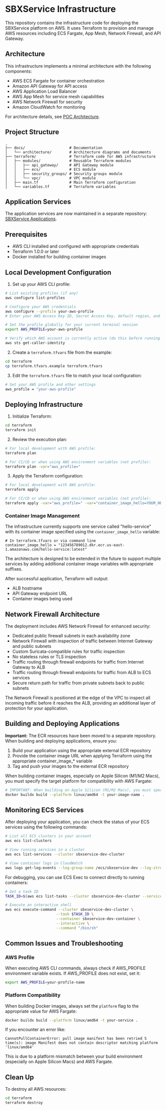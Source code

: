 # SBXService Infrastructure

This repository contains the infrastructure code for deploying the SBXService platform on AWS. It uses Terraform to provision and manage AWS resources including ECS Fargate, App Mesh, Network Firewall, and API Gateway.

## Architecture

This infrastructure implements a minimal architecture with the following components:

- AWS ECS Fargate for container orchestration
- Amazon API Gateway for API access
- AWS Application Load Balancer
- AWS App Mesh for service mesh capabilities
- AWS Network Firewall for security
- Amazon CloudWatch for monitoring

For architecture details, see [POC Architecture](docs/poc_architecture.md).

## Project Structure

```
.
├── docs/                    # Documentation
│   └── architecture/        # Architecture diagrams and documents
├── terraform/               # Terraform code for AWS infrastructure
│   ├── modules/             # Reusable Terraform modules
│   │   ├── api_gateway/     # API Gateway module
│   │   ├── ecs/             # ECS module
│   │   ├── security_groups/ # Security groups module
│   │   └── vpc/             # VPC module
│   ├── main.tf              # Main Terraform configuration
│   └── variables.tf         # Terraform variables
```

## Application Services

The application services are now maintained in a separate repository: [SBXService Applications](https://github.com/your-org/sbxservice-apps).

## Prerequisites

- AWS CLI installed and configured with appropriate credentials
- Terraform 1.0.0 or later
- Docker installed for building container images

## Local Development Configuration

1. Set up your AWS CLI profile:

```bash
# List existing profiles (if any)
aws configure list-profiles

# Configure your AWS credentials
aws configure --profile your-aws-profile
# Enter your AWS Access Key ID, Secret Access Key, default region, and output format when prompted

# Set the profile globally for your current terminal session
export AWS_PROFILE=your-aws-profile

# Verify which AWS account is currently active (do this before running Terraform)
aws sts get-caller-identity
```

2. Create a `terraform.tfvars` file from the example:

```bash
cd terraform
cp terraform.tfvars.example terraform.tfvars
```

3. Edit the `terraform.tfvars` file to match your local configuration:

```bash
# Set your AWS profile and other settings
aws_profile = "your-aws-profile"
```

## Deploying Infrastructure

1. Initialize Terraform:

```bash
cd terraform
terraform init
```

2. Review the execution plan:

```bash
# For local development with AWS profile:
terraform plan

# For CI/CD or when using AWS environment variables (not profile):
terraform plan -var="aws_profile="
```

3. Apply the Terraform configuration:

```bash
# For local development with AWS profile:
terraform apply

# For CI/CD or when using AWS environment variables (not profile):
terraform apply -var="aws_profile=" -var="container_image_hello=YOUR_HELLO_SERVICE_IMAGE_URL"
```

### Container Image Management

The infrastructure currently supports one service called "hello-service" with its container image specified using the `container_image_hello` variable:

```hcl
# In terraform.tfvars or via command line
container_image_hello = "123456789012.dkr.ecr.us-east-1.amazonaws.com/hello-service:latest"
```

The architecture is designed to be extended in the future to support multiple services by adding additional container image variables with appropriate suffixes.

After successful application, Terraform will output:
- ALB hostname
- API Gateway endpoint URL
- Container images being used

## Network Firewall Architecture

The deployment includes AWS Network Firewall for enhanced security:

- Dedicated public firewall subnets in each availability zone
- Network Firewall with inspection of traffic between Internet Gateway and public subnets
- Custom Suricata-compatible rules for traffic inspection
- No stateless rules or TLS inspection
- Traffic routing through firewall endpoints for traffic from Internet Gateway to ALB
- Traffic routing through firewall endpoints for traffic from ALB to ECS services
- Secure return path for traffic from private subnets back to public subnets

The Network Firewall is positioned at the edge of the VPC to inspect all incoming traffic before it reaches the ALB, providing an additional layer of protection for your application.

## Building and Deploying Applications

**Important:** The ECR resources have been moved to a separate repository. When building and deploying applications, ensure you:

1. Build your application using the appropriate external ECR repository
2. Provide the container image URL when applying Terraform using the appropriate container_image_* variable
3. Tag and push your images to the external ECR repository

When building container images, especially on Apple Silicon (M1/M2 Macs), you must specify the target platform for compatibility with AWS Fargate:

```bash
# IMPORTANT: When building on Apple Silicon (M1/M2 Macs), you must specify the target platform
docker buildx build --platform linux/amd64 -t your-image-name .
```

## Monitoring ECS Services

After deploying your application, you can check the status of your ECS services using the following commands:

```bash
# List all ECS clusters in your account
aws ecs list-clusters

# View running services in a cluster
aws ecs list-services --cluster sbxservice-dev-cluster

# View container logs in CloudWatch
aws logs get-log-events --log-group-name /ecs/sbxservice-dev --log-stream-name ecs/container/STREAM_SUFFIX
```

For debugging, you can use ECS Exec to connect directly to running containers:

```bash
# Get a task ID
TASK_ID=$(aws ecs list-tasks --cluster sbxservice-dev-cluster --service-name sbxservice-dev-service --query 'taskArns[0]' --output text | cut -d'/' -f3)

# Execute an interactive shell
aws ecs execute-command --cluster sbxservice-dev-cluster \
                       --task $TASK_ID \
                       --container sbxservice-dev-container \
                       --interactive \
                       --command "/bin/sh"
```

## Common Issues and Troubleshooting

### AWS Profile

When executing AWS CLI commands, always check if AWS_PROFILE environment variable exists. If AWS_PROFILE does not exist, set it:

```bash
export AWS_PROFILE=your-profile-name
```

### Platform Compatibility

When building Docker images, always set the `platform` flag to the appropriate value for AWS Fargate:

```bash
docker buildx build --platform linux/amd64 -t your-service .
```

If you encounter an error like:
```
CannotPullContainerError: pull image manifest has been retried 5 time(s): image Manifest does not contain descriptor matching platform 'linux/amd64'
```

This is due to a platform mismatch between your build environment (especially on Apple Silicon Macs) and AWS Fargate.

## Clean Up

To destroy all AWS resources:

```bash
cd terraform
terraform destroy
```
